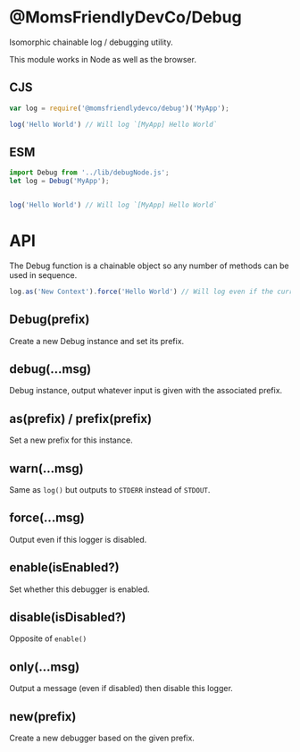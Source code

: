 @MomsFriendlyDevCo/Debug
========================
Isomorphic chainable log / debugging utility.

This module works in Node as well as the browser.


CJS
---

```javascript
var log = require('@momsfriendlydevco/debug')('MyApp');

log('Hello World') // Will log `[MyApp] Hello World`
```


ESM
---
```javascript
import Debug from '../lib/debugNode.js';
let log = Debug('MyApp');


log('Hello World') // Will log `[MyApp] Hello World`
```


API
===
The Debug function is a chainable object so any number of methods can be used in sequence.

```javascript
log.as('New Context').force('Hello World') // Will log even if the current logger is disabled
```


Debug(prefix)
-------------
Create a new Debug instance and set its prefix.


debug(...msg)
-------------
Debug instance, output whatever input is given with the associated prefix.


as(prefix) / prefix(prefix)
---------------------------
Set a new prefix for this instance.


warn(...msg)
------------
Same as `log()` but outputs to `STDERR` instead of `STDOUT`.


force(...msg)
-------------
Output even if this logger is disabled.


enable(isEnabled?)
------------------
Set whether this debugger is enabled.


disable(isDisabled?)
--------------------
Opposite of `enable()`


only(...msg)
------------
Output a message (even if disabled) then disable this logger.


new(prefix)
-----------
Create a new debugger based on the given prefix.
